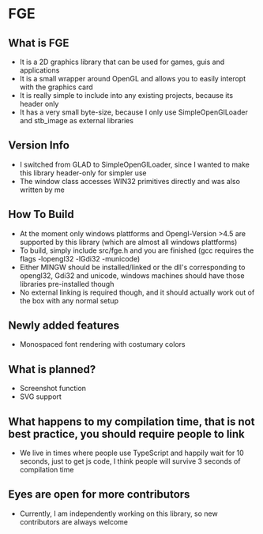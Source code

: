 ﻿# FGE
## What is FGE
* It is a 2D graphics library that can be used for games, guis and applications
* It is a small wrapper around OpenGL and allows you to easily interopt with the graphics card
* It is really simple to include into any existing projects, because its header only
* It has a very small byte-size, because I only use SimpleOpenGlLoader and stb_image as external libraries
## Version Info
* I switched from GLAD to SimpleOpenGlLoader, since I wanted to make this library header-only for simpler use
* The window class accesses WIN32 primitives directly and was also written by me
## How To Build
* At the moment only windows plattforms and Opengl-Version >4.5 are supported by this library (which are almost all windows plattforms)
* To build, simply include src/fge.h and you are finished (gcc requires the flags -lopengl32 -lGdi32 -municode)
* Either MINGW should be installed/linked or the dll's corresponding to opengl32, Gdi32 and unicode, windows machines should have those libraries pre-installed though
* No external linking is required though, and it should actually work out of the box with any normal setup
## Newly added features
* Monospaced font rendering with costumary colors
## What is planned?
* Screenshot function
* SVG support
## What happens to my compilation time, that is not best practice, you should require people to link
* We live in times where people use TypeScript and happily wait for 10 seconds, just to get js code, I think people will survive 3 seconds of compilation time
## Eyes are open for more contributors
* Currently, I am independently working on this library, so new contributors are always welcome
  

